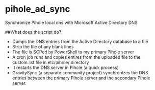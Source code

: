 # pihole_ad_sync
Synchronize Pihole local dns with Microsoft Active Directory DNS

##What does the script do?

- Dumps the DNS entries from the Active Directory database to a file
- Strip the file of any blank lines
- The file is SCPed by PowerShell to my primary Pihole server
- A cron job runs and copies entires from the uploaded file to the custom.list file in etc/pihole/ directory
- It restarts the DNS server in Pihole (a quick process)
- GravitySync (a separate community project) synchronizes the DNS entries between the primary Pihole server and the secondary Pihole server.
